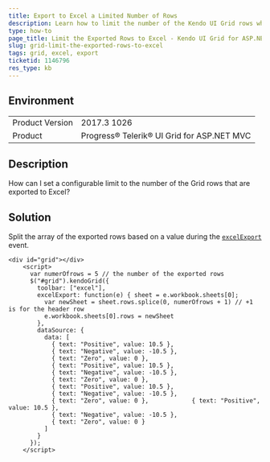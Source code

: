 ```yaml
---
title: Export to Excel a Limited Number of Rows
description: Learn how to limit the number of the Kendo UI Grid rows which are exported to Excel.
type: how-to
page_title: Limit the Exported Rows to Excel - Kendo UI Grid for ASP.NET MVC
slug: grid-limit-the-exported-rows-to-excel
tags: grid, excel, export
ticketid: 1146796
res_type: kb
---
```


## Environment

<table>
	<tr>
		<td>Product Version</td>
		<td>2017.3 1026</td>
	</tr>
	<tr>
		<td>Product</td>
		<td>Progress® Telerik® UI Grid for ASP.NET MVC</td>
	</tr>
</table>


## Description

How can I set a configurable limit to the number of the Grid rows that are exported to Excel?

## Solution

Split the array of the exported rows based on a value during the [`excelExport`](https://docs.telerik.com/kendo-ui/api/javascript/ui/grid/events/excelexport) event.  

```dojo
<div id="grid"></div>
    <script>
      var numerOfrows = 5 // the number of the exported rows
      $("#grid").kendoGrid({
        toolbar: ["excel"],
        excelExport: function(e) { sheet = e.workbook.sheets[0];
          var newSheet = sheet.rows.splice(0, numerOfrows + 1) // +1 is for the header row
          e.workbook.sheets[0].rows = newSheet
        },
        dataSource: {
          data: [
            { text: "Positive", value: 10.5 },
            { text: "Negative", value: -10.5 },
            { text: "Zero", value: 0 },
            { text: "Positive", value: 10.5 },
            { text: "Negative", value: -10.5 },
            { text: "Zero", value: 0 },
            { text: "Positive", value: 10.5 },
            { text: "Negative", value: -10.5 },
            { text: "Zero", value: 0 },            { text: "Positive", value: 10.5 },
            { text: "Negative", value: -10.5 },
            { text: "Zero", value: 0 }
          ]
        }
      });
    </script>
```
